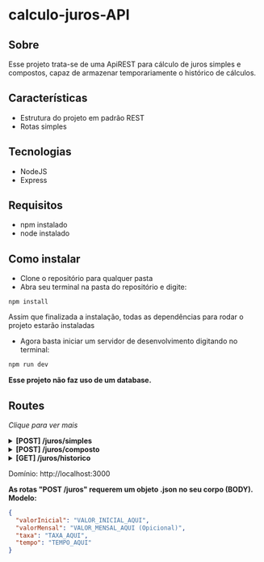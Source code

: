# calculo-juros-API

## Sobre
Esse projeto trata-se de uma ApiREST para cálculo de juros simples e compostos, capaz de armazenar temporariamente o histórico de cálculos.

## Características
- Estrutura do projeto em padrão REST
- Rotas simples
  

## Tecnologias
- NodeJS
- Express
  

## Requisitos
- npm instalado
- node instalado
  
  
## Como instalar
- Clone o repositório para qualquer pasta
- Abra seu terminal na pasta do repositório e digite:
```
npm install
```

Assim que finalizada a instalação, todas as dependências para rodar o projeto estarão instaladas
- Agora basta iniciar um servidor de desenvolvimento digitando no terminal:
```tex
npm run dev
```
**Esse projeto não faz uso de um database.**


## Routes
_Clique para ver mais_

<details>
<summary><b>[POST] /juros/simples</b></summary>
<br>

Ao acessar esta rota, inserindo um JSON no Body seguindo o modelo abaixo, a API retornará o resultado do cálculo para Juro Simples e armazenará no histórico este cálculo.

```js

Body:

{
  "valorInicial": 100,
  "valorMensal": 0,
  "taxa": 1,
  "tempo": 10
}

ResponseBody:

{
  "valorAcumulado": "110.00",
  "taxa": "1%",
  "juros": "10.00"
}

```
<br>
</details> 

<details>
<summary><b>[POST] /juros/composto</b></summary>
Ao acessar esta rota, inserindo um JSON no Body seguindo o modelo abaixo, a API retornará o resultado do cálculo para Juro Simples e armazenará no histórico este cálculo.

```js

Body:

{
  "valorInicial": 100,
  "valorMensal": 0,
  "taxa": 1,
  "tempo": 10
}

ResponseBody:

{
  "valorAcumulado": "110.46",
  "taxa": "1%",
  "juros": "10.46"
}

```
</details>

<details>
<summary><b>[GET] /juros/historico</b></summary>
<br>
Ao acessar esta rota, a API retornará um Array contendo o histórico de cálculos feitos:

```json
[
  {
    "tipo": "Juros Simples",
    "valorInicial": "100.00",
    "valorAcumulado": "110.00",
    "juros": "10.00",
    "taxa": "1%"
  },
  {
    "tipo": "Juros Composto",
    "valorInicial": "100.00",
    "valorAcumulado": "110.46",
    "juros": "10.46",
    "taxa": "1%"
  }
]
```
<br>
</details>



Domínio: ht<span>tp://</span>localhost:3000

**As rotas "POST /juros" requerem um objeto .json no seu corpo (BODY). Modelo:**

```json
{
  "valorInicial": "VALOR_INICIAL_AQUI",
  "valorMensal": "VALOR_MENSAL_AQUI (Opicional)",
  "taxa": "TAXA_AQUI",
  "tempo": "TEMPO_AQUI"
}
```
  
